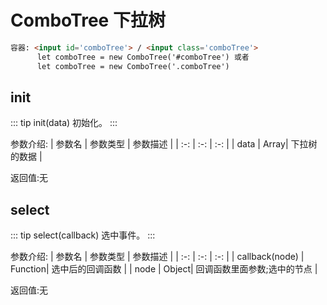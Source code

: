 # ComboTree   下拉树
``` html
容器: <input id='comboTree'> / <input class='comboTree'>
      let comboTree = new ComboTree('#comboTree') 或者
      let comboTree = new ComboTree('.comboTree')
```
## init
::: tip init(data)
初始化。
:::

参数介绍:
| 参数名 | 参数类型 | 参数描述 | 
| :-: | :-: | :-: | 
| data | Array| 下拉树的数据 |

返回值:无


## select

::: tip select(callback)
选中事件。
:::

参数介绍:
| 参数名 | 参数类型 | 参数描述 | 
| :-: | :-: | :-: | 
| callback(node)  | Function| 选中后的回调函数 | 
| node  | Object| 回调函数里面参数;选中的节点 | 

返回值:无
